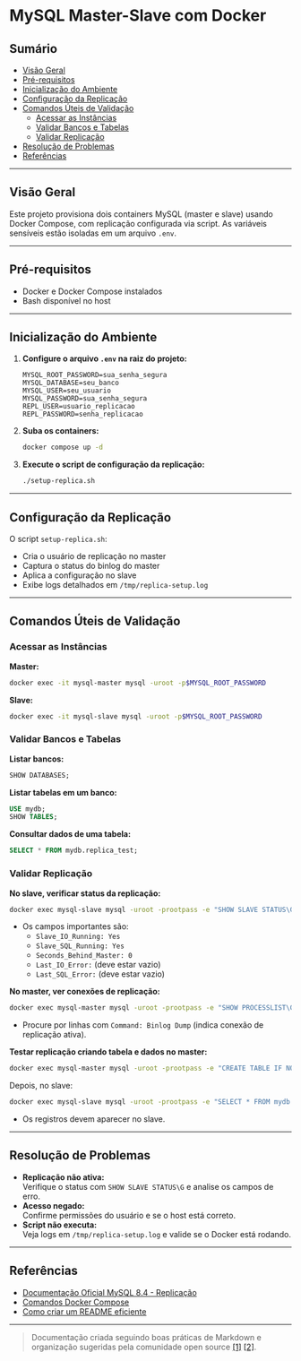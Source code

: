 # MySQL Master-Slave com Docker

## Sumário
- [Visão Geral](#visão-geral)
- [Pré-requisitos](#pré-requisitos)
- [Inicialização do Ambiente](#inicialização-do-ambiente)
- [Configuração da Replicação](#configuração-da-replicação)
- [Comandos Úteis de Validação](#comandos-úteis-de-validação)
  - [Acessar as Instâncias](#acessar-as-instâncias)
  - [Validar Bancos e Tabelas](#validar-bancos-e-tabelas)
  - [Validar Replicação](#validar-replicação)
- [Resolução de Problemas](#resolução-de-problemas)
- [Referências](#referências)

---

## Visão Geral

Este projeto provisiona dois containers MySQL (master e slave) usando Docker Compose, com replicação configurada via script. As variáveis sensíveis estão isoladas em um arquivo `.env`.

---

## Pré-requisitos

- Docker e Docker Compose instalados
- Bash disponível no host

---

## Inicialização do Ambiente

1. **Configure o arquivo `.env` na raiz do projeto:**
   ```env
   MYSQL_ROOT_PASSWORD=sua_senha_segura
   MYSQL_DATABASE=seu_banco
   MYSQL_USER=seu_usuario
   MYSQL_PASSWORD=sua_senha_segura
   REPL_USER=usuario_replicacao
   REPL_PASSWORD=senha_replicacao
   ```

2. **Suba os containers:**
   ```sh
   docker compose up -d
   ```

3. **Execute o script de configuração da replicação:**
   ```sh
   ./setup-replica.sh
   ```

---

## Configuração da Replicação

O script `setup-replica.sh`:
- Cria o usuário de replicação no master
- Captura o status do binlog do master
- Aplica a configuração no slave
- Exibe logs detalhados em `/tmp/replica-setup.log`

---

## Comandos Úteis de Validação

### Acessar as Instâncias

**Master:**
```sh
docker exec -it mysql-master mysql -uroot -p$MYSQL_ROOT_PASSWORD
```

**Slave:**
```sh
docker exec -it mysql-slave mysql -uroot -p$MYSQL_ROOT_PASSWORD
```

### Validar Bancos e Tabelas

**Listar bancos:**
```sql
SHOW DATABASES;
```

**Listar tabelas em um banco:**
```sql
USE mydb;
SHOW TABLES;
```

**Consultar dados de uma tabela:**
```sql
SELECT * FROM mydb.replica_test;
```

### Validar Replicação

**No slave, verificar status da replicação:**
```sh
docker exec mysql-slave mysql -uroot -prootpass -e "SHOW SLAVE STATUS\G"
```
- Os campos importantes são:
  - `Slave_IO_Running: Yes`
  - `Slave_SQL_Running: Yes`
  - `Seconds_Behind_Master: 0`
  - `Last_IO_Error:` (deve estar vazio)
  - `Last_SQL_Error:` (deve estar vazio)

**No master, ver conexões de replicação:**
```sh
docker exec mysql-master mysql -uroot -prootpass -e "SHOW PROCESSLIST\G"
```
- Procure por linhas com `Command: Binlog Dump` (indica conexão de replicação ativa).

**Testar replicação criando tabela e dados no master:**
```sh
docker exec mysql-master mysql -uroot -prootpass -e "CREATE TABLE IF NOT EXISTS mydb.replica_test (id INT PRIMARY KEY, valor VARCHAR(100)); INSERT INTO mydb.replica_test VALUES (1, 'A'), (2, 'B'), (3, 'C'), (4, 'D'), (5, 'E');"
```
Depois, no slave:
```sh
docker exec mysql-slave mysql -uroot -prootpass -e "SELECT * FROM mydb.replica_test;"
```
- Os registros devem aparecer no slave.

---

## Resolução de Problemas

- **Replicação não ativa:**  
  Verifique o status com `SHOW SLAVE STATUS\G` e analise os campos de erro.
- **Acesso negado:**  
  Confirme permissões do usuário e se o host está correto.
- **Script não executa:**  
  Veja logs em `/tmp/replica-setup.log` e valide se o Docker está rodando.

---

## Referências

- [Documentação Oficial MySQL 8.4 - Replicação](https://dev.mysql.com/doc/refman/8.4/en/replication-administration-status.html)
- [Comandos Docker Compose](https://docs.docker.com/compose/)
- [Como criar um README eficiente](https://github.com/Tinymrsb/READMEhowto)

---

> Documentação criada seguindo boas práticas de Markdown e organização sugeridas pela comunidade open source [[1]](https://github.com/Tinymrsb/READMEhowto) [[2]](https://docs.github.com/en/get-started/writing-on-github/getting-started-with-writing-and-formatting-on-github/basic-writing-and-formatting-syntax).
